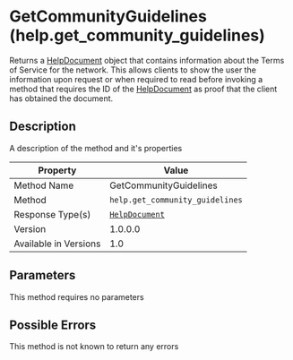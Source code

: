 # GetCommunityGuidelines (help.get_community_guidelines)

Returns a [HelpDocument](../../Objects/HelpDocument.md) object that
contains information about the Terms of Service for the network. This
allows clients to show the user the information upon request or when
required to read before invoking a method that requires the ID of the
[HelpDocument](../../Objects/HelpDocument.md) as proof that the client
has obtained the document.

## Description

A description of the method and it's properties

| Property              | Value                                           |
|-----------------------|-------------------------------------------------|
| Method Name           | GetCommunityGuidelines                          |
| Method                | `help.get_community_guidelines`                 |
| Response Type(s)      | [`HelpDocument`](../../Objects/HelpDocument.md) |
| Version               | 1.0.0.0                                         |
| Available in Versions | 1.0                                             |

## Parameters

This method requires no parameters


## Possible Errors

This method is not known to return any errors